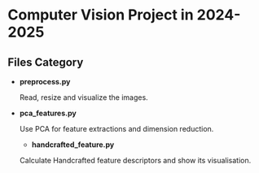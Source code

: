 # Computer Vision Project in 2024-2025

## Files Category
- **preprocess.py**

  
  Read, resize and visualize the images.

- **pca_features.py**

  
  Use PCA for feature extractions and dimension reduction.

  - **handcrafted_feature.py**

  
  Calculate Handcrafted feature descriptors and show its visualisation.
  

